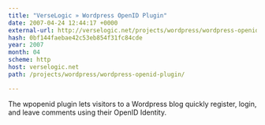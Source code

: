 ```yaml
---
title: "VerseLogic » Wordpress OpenID Plugin"
date: 2007-04-24 12:44:17 +0000
external-url: http://verselogic.net/projects/wordpress/wordpress-openid-plugin/
hash: 0bf144faebae42c53eb854f31fc84cde
year: 2007
month: 04
scheme: http
host: verselogic.net
path: /projects/wordpress/wordpress-openid-plugin/

---
```


The wpopenid plugin lets visitors to a Wordpress blog quickly register, login, and leave comments using their OpenID Identity.
